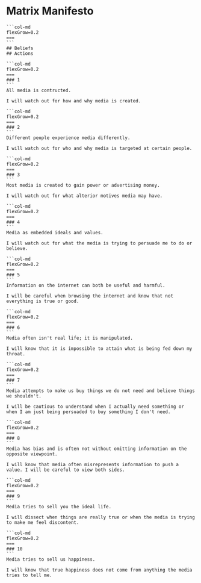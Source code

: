 # Matrix Manifesto
````col
```col-md
flexGrow=0.2
===
```
## Beliefs
## Actions
````
````col
```col-md
flexGrow=0.2
===
### 1
```
All media is contructed.

I will watch out for how and why media is created.
````
````col
```col-md
flexGrow=0.2
===
### 2
```
Different people experience media differently.

I will watch out for who and why media is targeted at certain people.
````
````col
```col-md
flexGrow=0.2
===
### 3
```
Most media is created to gain power or advertising money.

I will watch out for what alterior motives media may have.
````
````col
```col-md
flexGrow=0.2
===
### 4
```
Media as embedded ideals and values.

I will watch out for what the media is trying to persuade me to do or believe.
````
````col
```col-md
flexGrow=0.2
===
### 5
```
Information on the internet can both be useful and harmful.

I will be careful when browsing the internet and know that not everything is true or good.
````
````col
```col-md
flexGrow=0.2
===
### 6
```
Media often isn't real life; it is manipulated.

I will know that it is impossible to attain what is being fed down my throat.
````
````col
```col-md
flexGrow=0.2
===
### 7
```
Media attempts to make us buy things we do not need and believe things we shouldn't.

I will be cautious to understand when I actually need something or when I am just being persuaded to buy something I don't need.
````
````col
```col-md
flexGrow=0.2
===
### 8
```
Media has bias and is often not without omitting information on the opposite viewpoint.

I will know that media often misrepresents information to push a value. I will be careful to view both sides.
````
````col
```col-md
flexGrow=0.2
===
### 9
```
Media tries to sell you the ideal life.

I will dissect when things are really true or when the media is trying to make me feel discontent.
````
````col
```col-md
flexGrow=0.2
===
### 10
```
Media tries to sell us happiness.

I will know that true happiness does not come from anything the media tries to tell me.
````
